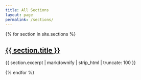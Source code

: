 ```yaml
---
title: All Sections
layout: page
permalink: /sections/
---
```


<div class="container pt-6 pb-6 pb-md-10">
  <div class="row justify-content-start">
    {% for section in site.sections %}
      <div class="col-12 col-md-4 mb-4">
        <div class="section section-summary">
          <div class="section-content">
            <h2 class="section-title">
              <a href="{{ section.url | relative_url }}">{{ section.title }}</a>
            </h2>
            <p>{{ section.excerpt | markdownify | strip_html | truncate: 100 }}</p>
          </div>
        </div>
      </div>
    {% endfor %}
  </div>
</div>
